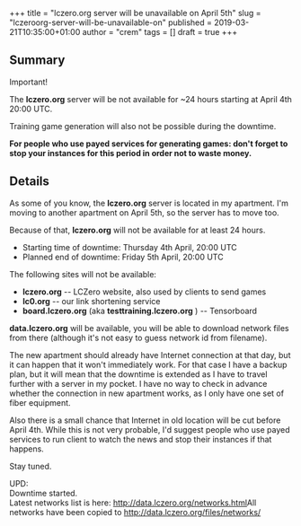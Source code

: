 +++
title = "lczero.org server will be unavailable on April 5th"
slug = "lczeroorg-server-will-be-unavailable-on"
published = 2019-03-21T10:35:00+01:00
author = "crem"
tags = []
draft = true
+++

## Summary

Important!

The **lczero.org** server will be not available for ~24 hours starting at
April 4th 20:00 UTC.

Training game generation will also not be possible during the downtime.

 **For people who use payed services for generating games: don't forget to
stop your instances for this period in order not to waste money.**

## Details

As some of you know, the **lczero.org** server is located in my apartment. I'm
moving to another apartment on April 5th, so the server has to move too.

Because of that, **lczero.org** will not be available for at least 24 hours.

  * Starting time of downtime: Thursday 4th April, 20:00 UTC
  * Planned end of downtime: Friday 5th April, 20:00 UTC

The following sites will not be available:

  *  **lczero.org** \-- LCZero website, also used by clients to send games
  *  **lc0.org** \-- our link shortening service
  *  **board.lczero.org** (aka **testtraining.lczero.org** ) -- Tensorboard

 **data.lczero.org** will be available, you will be able to download network
files from there (although it's not easy to guess network id from filename).

The new apartment should already have Internet connection at that day, but it
can happen that it won't immediately work. For that case I have a backup plan,
but it will mean that the downtime is extended as I have to travel further
with a server in my pocket. I have no way to check in advance whether the
connection in new apartment works, as I only have one set of fiber equipment.

Also there is a small chance that Internet in old location will be cut before
April 4th. While this is not very probable, I'd suggest people who use payed
services to run client to watch the news and stop their instances if that
happens.

Stay tuned.

UPD:  
Downtime started.  
Latest networks list is here: <http://data.lczero.org/networks.html>All
networks have been copied to <http://data.lczero.org/files/networks/>

